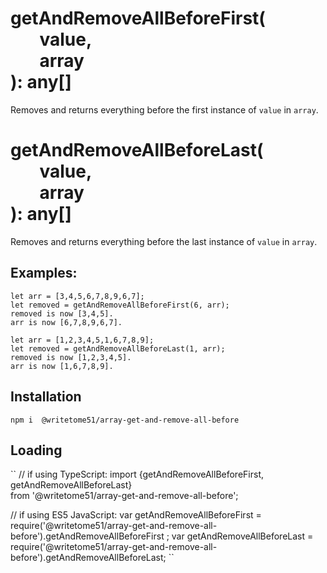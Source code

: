 # getAndRemoveAllBeforeFirst(<br>&nbsp;&nbsp;&nbsp;&nbsp;&nbsp;&nbsp;&nbsp;value,<br>&nbsp;&nbsp;&nbsp;&nbsp;&nbsp;&nbsp;&nbsp;array<br>): any[]

Removes and returns everything before the first instance of `value` in `array`.

# getAndRemoveAllBeforeLast(<br>&nbsp;&nbsp;&nbsp;&nbsp;&nbsp;&nbsp;&nbsp;value,<br>&nbsp;&nbsp;&nbsp;&nbsp;&nbsp;&nbsp;&nbsp;array<br>): any[]

Removes and returns everything before the last instance of `value` in `array`.


## Examples:
```
let arr = [3,4,5,6,7,8,9,6,7];   
let removed = getAndRemoveAllBeforeFirst(6, arr);  
removed is now [3,4,5].  
arr is now [6,7,8,9,6,7].

let arr = [1,2,3,4,5,1,6,7,8,9];   
let removed = getAndRemoveAllBeforeLast(1, arr);  
removed is now [1,2,3,4,5].  
arr is now [1,6,7,8,9].
```

## Installation
`npm i  @writetome51/array-get-and-remove-all-before`

## Loading
``
// if using TypeScript:
import {getAndRemoveAllBeforeFirst, getAndRemoveAllBeforeLast}    
	from '@writetome51/array-get-and-remove-all-before';

// if using ES5 JavaScript:
var getAndRemoveAllBeforeFirst = 
	require('@writetome51/array-get-and-remove-all-before').getAndRemoveAllBeforeFirst ;
var getAndRemoveAllBeforeLast = 
	require('@writetome51/array-get-and-remove-all-before').getAndRemoveAllBeforeLast;
``

